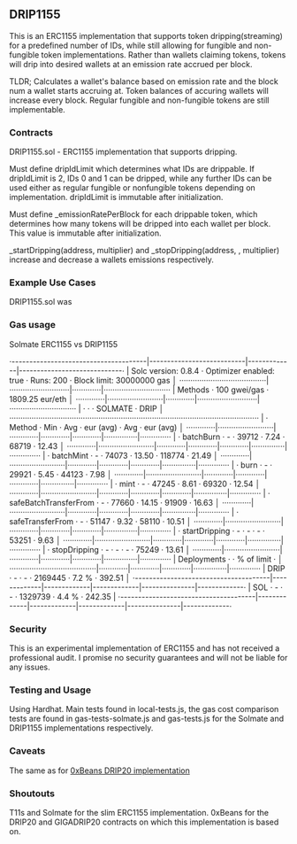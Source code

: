 ## DRIP1155

This is an ERC1155 implementation that supports token dripping(streaming) for a predefined number of IDs, while still allowing for fungible and non-fungible token implementations. Rather than wallets claiming tokens, tokens will drip into desired wallets at an emission rate accrued per block.

TLDR; Calculates a wallet's balance based on emission rate and the block num a wallet starts accruing at. Token balances of accuring wallets will increase every block. Regular fungible and non-fungible tokens are still implementable.

### Contracts

DRIP1155.sol - ERC1155 implementation that supports dripping.

Must define dripIdLimit which determines what IDs are drippable. If dripIdLimit is 2, IDs 0 and 1 can be dripped, while any further IDs can be used either as regular fungible or nonfungible tokens depending on implementation. dripIdLimit is immutable after initialization.

Must define \_emissionRatePerBlock for each drippable token, which determines how many tokens will be dripped into each wallet per block. This value is immutable after initialization.

\_startDripping(address, multiplier) and \_stopDripping(address, , multiplier) increase and decrease a wallets emissions respectively.

### Example Use Cases

DRIP1155.sol was 

### Gas usage

Solmate ERC1155 vs DRIP1155

·--------------------------------------|---------------------------|-------------|-----------------------------·
| Solc version: 0.8.4                  · Optimizer enabled: true   · Runs: 200   · Block limit: 30000000 gas   │
·······································|···························|·············|······························
|              Methods                 ·             100 gwei/gas                ·       1809.25 eur/eth       │
·············|·························|·············|···························|······························
|            ·                         ·             ·          SOLMATE          ·             DRIP            │
················································································································
|            · Method                  · Min         · Avg         · eur (avg)   · Avg           · eur (avg)   │
·············|·························|·············|·············|·············|···············|··············
|            · batchBurn               · -           · 39712       ·  7.24       · 68719         · 12.43       │
·············|·························|·············|·············|·············|···············|··············
|            · batchMint               · -           · 74073       ·  13.50      · 118774        · 21.49       │
·············|·························|·············|·············|·············|···············|··············
|            · burn                    · -           · 29921       ·  5.45       · 44123         · 7.98        │
·············|·························|·············|·············|·············|···············|··············
|            · mint                    · -           · 47245       ·  8.61       · 69320         · 12.54       │
·············|·························|·············|·············|·············|···············|··············
|            · safeBatchTransferFrom   · -           · 77660       · 14.15       · 91909         · 16.63       │
·············|·························|·············|·············|·············|···············|··············
|            · safeTransferFrom        · -           · 51147       · 9.32        · 58110         · 10.51       │
·············|·························|·············|·············|·············|···············|··············
|            · startDripping           · -           · -           · -           · 53251         · 9.63        │
·············|·························|·············|·············|·············|···············|··············
|            · stopDripping            · -           · -           · -           · 75249         · 13.61       │
·············|·························|·············|·············|·············|···············|··············
| Deployments                          ·                                         · % of limit    ·             │
·······································|·············|·············|·············|···············|··············
| DRIP                                 · -           · -           · 2169445     · 7.2 %         · 392.51      │
·--------------------------------------|-------------|-------------|-------------|---------------|-------------·
| SOL                                  · -           · -           · 1329739     · 4.4 %         · 242.35      |
·--------------------------------------|-------------|-------------|-------------|---------------|-------------·

### Security

This is an experimental implementation of ERC1155 and has not received a professional audit. I promise no security guarantees and will not be liable for any issues.

### Testing and Usage

Using Hardhat. Main tests found in local-tests.js, the gas cost comparison tests are found in gas-tests-solmate.js and gas-tests.js for the Solmate and DRIP1155 implementations respectively.

### Caveats

The same as for [0xBeans DRIP20 implementation](https://github.com/0xBeans/DRIP20)

### Shoutouts

T11s and Solmate for the slim ERC1155 implementation. 0xBeans for the DRIP20 and GIGADRIP20 contracts on which this implementation is based on.
